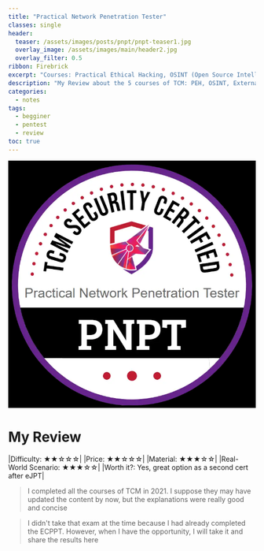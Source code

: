 ```yaml
---
title: "Practical Network Penetration Tester"
classes: single
header:  
  teaser: /assets/images/posts/pnpt/pnpt-teaser1.jpg
  overlay_image: /assets/images/main/header2.jpg
  overlay_filter: 0.5
ribbon: Firebrick
excerpt: "Courses: Practical Ethical Hacking, OSINT (Open Source Intelligence), External Pentest, Linux Privilege Escalation, and Windows Privilege Escalation. "
description: "My Review about the 5 courses of TCM: PEH, OSINT, External Pentest, Linux Privesc and Windows Privesc"
categories:
  - notes
tags:
  - begginer
  - pentest
  - review
toc: true
---
```


![Alt text](/assets/images/certs/PNPT.png)

# My Review

|Difficulty: ★★☆☆☆|
|Price: ★★☆☆☆|
|Material: ★★★☆☆|
|Real-World Scenario: ★★★☆☆|
|Worth it?: Yes, great option as a second cert after eJPT|

> I completed all the courses of TCM in 2021. I suppose they may have updated the content by now, but the explanations were really good and concise

> I didn't take that exam at the time because I had already completed the ECPPT. However, when I have the opportunity, I will take it and share the results here 
